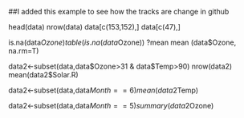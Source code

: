 
##I added this  example to see how the tracks are change in github

head(data)
nrow(data)
data[c(153,152),]
data[c(47),]

is.na(data$Ozone)
table(is.na(data$Ozone))
?mean
mean (data$Ozone, na.rm=T)

data2<-subset(data,data$Ozone>31 & data$Temp>90)
nrow(data2)
mean(data2$Solar.R)

data2<-subset(data,data$Month==6)
mean(data2$Temp)

data2<-subset(data,data$Month==5)
summary(data2$Ozone)
